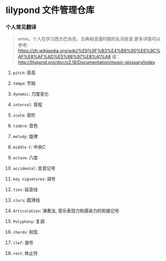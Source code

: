 # lilypond 文件管理仓库

### 个人常见翻译

> emm，个人在学习西方巴洛克、古典和浪漫时期的名词收录
> 更多详情可以参考: https://zh.wikipedia.org/wiki/%E9%9F%B3%E4%B9%90%E6%9C%AF%E8%AF%AD%E5%88%97%E8%A1%A8
> 或： http://lilypond.org/doc/v2.18/Documentation/music-glossary/index

1. `pitch`: 音高

1. `tempo`: 节拍

1. `dynamic`: 力度变化

1. `interval`: 音程

1. `scale`: 音阶

1. `timbre`: 音色

1. `melody`: 旋律

1. `middle C`:  中央C

1. `octave`: 八度

1. `accidental`: 变音记号

1. `key signatures`: 调号

1. `ties`: 延音线

1. `slurs`: 圆滑线

1. `Articulation`: 演奏法, 音乐表现力和感染力的衔接记号

1. `Polyphony`: 复调

1. `chords`: 和弦

1. `clef`: 谱号

1. `rest`: 休止符

